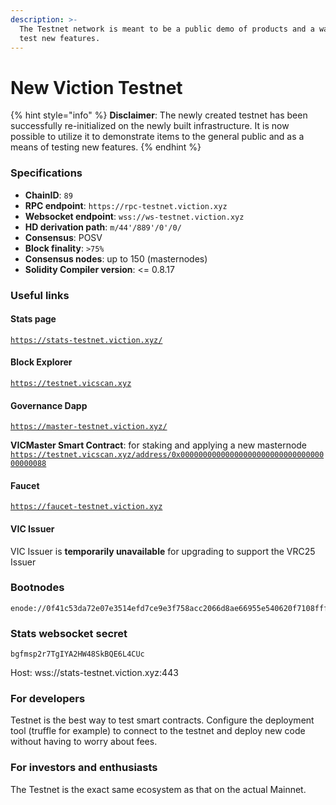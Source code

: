 ```yaml
---
description: >-
  The Testnet network is meant to be a public demo of products and a way for to
  test new features.
---
```


# New Viction Testnet

{% hint style="info" %}
**Disclaimer**: The newly created testnet has been successfully re-initialized on the newly built infrastructure. It is now possible to utilize it to demonstrate items to the general public and as a means of testing new features.
{% endhint %}

### Specifications

* **ChainID**: `89`
* **RPC endpoint**:  `https://rpc-testnet.viction.xyz`
* **Websocket endpoint**: `wss://ws-testnet.viction.xyz`
* **HD derivation path**: `m/44'/889'/0'/0/`
* **Consensus**: POSV
* **Block finality**: `>75%`
* **Consensus nodes**: up to 150 (masternodes)
* **Solidity Compiler version**: <= 0.8.17

### Useful links

#### Stats page

[`https://stats-testnet.viction.xyz/`](https://stats-testnet.viction.xyz/)

#### Block Explorer

[`https://testnet.vicscan.xyz`](https://testnet.vicscan.xyz)

#### Governance Dapp

[`https://master-testnet.viction.xyz/`](https://master-testnet.viction.xyz/)

**VICMaster Smart Contract**: for staking and applying a new masternode [`https://testnet.vicscan.xyz/address/0x0000000000000000000000000000000000000088`](https://testnet.vicscan.xyz/address/0x0000000000000000000000000000000000000088)

#### Faucet

[`https://faucet-testnet.viction.xyz`](https://faucet-testnet.viction.xyz)

#### VIC Issuer

VIC Issuer is **temporarily unavailable** for upgrading to support the VRC25 Issuer

### Bootnodes

```
enode://0f41c53da72e07e3514efd7ce9e3f758acc2066d8ae66955e540620f7108fff91f8ebdc734b89dca14db2a70cdaf8c957579ec94e3dfdfe91b2923272f1cc099@13.214.64.64:30601
```

### Stats websocket secret

`bgfmsp2r7TgIYA2HW48SkBQE6L4CUc`

Host: wss://stats-testnet.viction.xyz:443

### For developers

Testnet is the best way to test smart contracts. Configure the deployment tool (truffle for example) to connect to the testnet and deploy new code without having to worry about fees.

### For investors and enthusiasts

The Testnet is the exact same ecosystem as that on the actual Mainnet.

###
